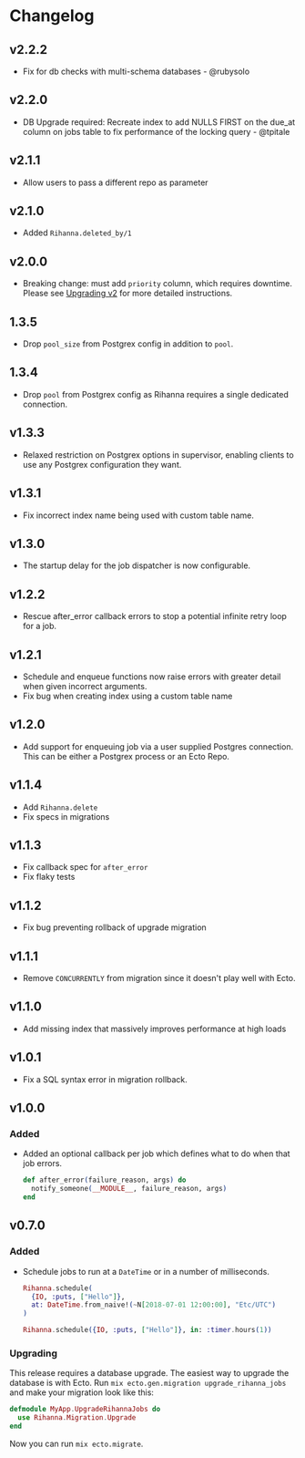 # Changelog

## v2.2.2

- Fix for db checks with multi-schema databases - @rubysolo

## v2.2.0

- DB Upgrade required: Recreate index to add NULLS FIRST on the due_at column on
  jobs table to fix performance of the locking query - @tpitale

## v2.1.1

- Allow users to pass a different repo as parameter

## v2.1.0

- Added `Rihanna.deleted_by/1`

## v2.0.0

- Breaking change: must add `priority` column, which requires downtime. Please
  see [Upgrading v2](docs/upgrading_v2.md) for more detailed instructions.

## 1.3.5

- Drop `pool_size` from Postgrex config in addition to `pool`.

## 1.3.4

- Drop `pool` from Postgrex config as Rihanna requires a single dedicated
  connection.

## v1.3.3

- Relaxed restriction on Postgrex options in supervisor, enabling clients to
  use any Postgrex configuration they want.

## v1.3.1

- Fix incorrect index name being used with custom table name.

## v1.3.0

- The startup delay for the job dispatcher is now configurable.

## v1.2.2

- Rescue after_error callback errors to stop a potential infinite retry loop
  for a job.

## v1.2.1

- Schedule and enqueue functions now raise errors with greater detail when
  given incorrect arguments.
- Fix bug when creating index using a custom table name

## v1.2.0

- Add support for enqueuing job via a user supplied Postgres connection. This
  can be either a Postgrex process or an Ecto Repo.

## v1.1.4

- Add `Rihanna.delete`
- Fix specs in migrations

## v1.1.3

- Fix callback spec for `after_error`
- Fix flaky tests

## v1.1.2

- Fix bug preventing rollback of upgrade migration

## v1.1.1

- Remove `CONCURRENTLY` from migration since it doesn't play well with Ecto.

## v1.1.0

- Add missing index that massively improves performance at high loads

## v1.0.1

- Fix a SQL syntax error in migration rollback.

## v1.0.0

### Added

- Added an optional callback per job which defines what to do when that job errors.

  ```elixir
  def after_error(failure_reason, args) do
    notify_someone(__MODULE__, failure_reason, args)
  end
  ```

## v0.7.0

### Added

- Schedule jobs to run at a `DateTime` or in a number of milliseconds.

  ```elixir
  Rihanna.schedule(
    {IO, :puts, ["Hello"]},
    at: DateTime.from_naive!(~N[2018-07-01 12:00:00], "Etc/UTC")
  )

  Rihanna.schedule({IO, :puts, ["Hello"]}, in: :timer.hours(1))
  ```

### Upgrading

This release requires a database upgrade. The easiest way to upgrade the database is with Ecto. Run `mix ecto.gen.migration upgrade_rihanna_jobs` and make your migration look like this:

```elixir
defmodule MyApp.UpgradeRihannaJobs do
  use Rihanna.Migration.Upgrade
end
```

Now you can run `mix ecto.migrate`.
